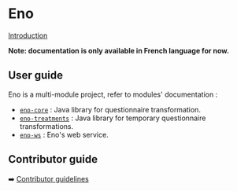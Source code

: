 # Eno

[Introduction](https://github.com/Eno/README.md)

**Note: documentation is only available in French language for now.**

## User guide

Eno is a multi-module project, refer to modules' documentation :

- [`eno-core`](./eno-core/index.md) : Java library for questionnaire transformation.
- [`eno-treatments`](./eno-core/index.md) : Java library for temporary questionnaire transformations.
- [`eno-ws`](./eno-ws/index.md) : Eno's web service.

## Contributor guide

:arrow_right: [Contributor guidelines](./CONTRIBUTING.md)
